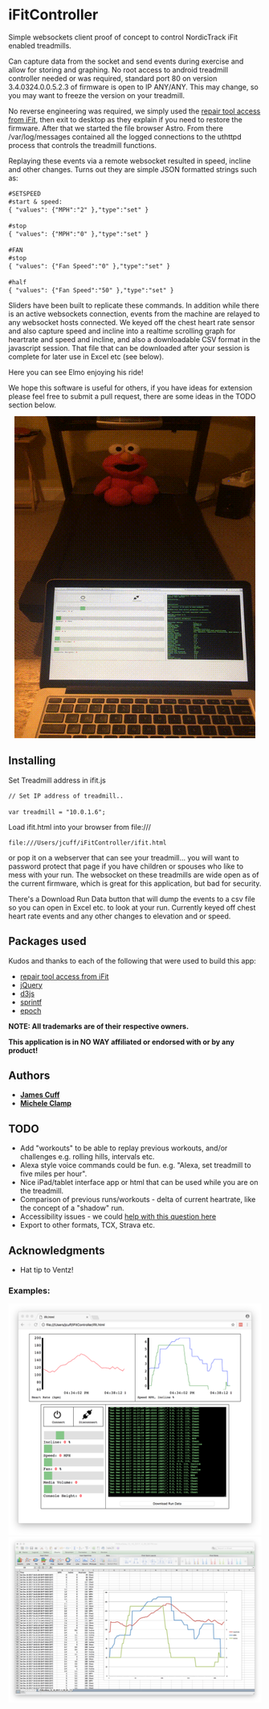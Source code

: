 
# iFitController

Simple websockets client proof of concept to control NordicTrack iFit enabled treadmills.  

Can capture data from the socket and send events during exercise and allow for storing and graphing.  No root access to android treadmill controller needed or was required, standard port 80 on version 3.4.0324.0.0.5.2.3 of firmware is open to IP ANY/ANY. This may change, so you may want to freeze the version on your treadmill. 

No reverse engineering was required, we simply used the [repair tool access from iFit](https://ifit.zendesk.com/hc/en-us/articles/201800660-Reinstall-iFit-Software-Repair-Tool), then exit to desktop as they explain if you need to restore the firmware.  After that we started the file browser Astro.  From there /var/log/messages contained all the logged connections to the uthttpd process that controls the treadmill functions.  

Replaying these events via a remote websocket resulted in speed, incline and other changes.  Turns out they are simple JSON formatted strings such as:

````
#SETSPEED
#start & speed:
{ "values": {"MPH":"2" },"type":"set" }

#stop
{ "values": {"MPH":"0" },"type":"set" }

#FAN
#stop
{ "values": {"Fan Speed":"0" },"type":"set" }

#half
{ "values": {"Fan Speed":"50" },"type":"set" }
````

Sliders have been built to replicate these commands.  In addition while there is an active websockets connection, events from the machine are relayed to any websocket hosts connected. We keyed off the chest heart rate sensor and also capture speed and incline into a realtime scrolling graph for heartrate and speed and incline, and also a downloadable CSV format in the javascript session.  That file that can be downloaded after your session is complete for later use in Excel etc (see below).

Here you can see Elmo enjoying his ride!  

We hope this software is useful for others, if you have ideas for extension please feel free to submit a pull request, there are some ideas in the TODO section below.

<p align="center">
<img src="images/ElmoOnTheMove.gif?raw=true" alt="Elmo" />
</p>

## Installing

Set Treadmill address in ifit.js

````
// Set IP address of treadmill..

var treadmill = "10.0.1.6";
````

Load ifit.html into your browser from file:///

```
file:///Users/jcuff/iFitController/ifit.html 
```

or pop it on a webserver that can see your treadmill...  you will want to password protect that page if you have children or spouses who like to mess with your run.  The websocket on these treadmills are wide open as of the current firmware, which is great for this application, but bad for security.

There's a Download Run Data button that will dump the events to a csv file so you can open in Excel etc. to look at your run.  Currently keyed off chest heart rate events and any other changes to elevation and or speed.

## Packages used

Kudos and thanks to each of the following that were used to build this app:

* [repair tool access from iFit](https://ifit.zendesk.com/hc/en-us/articles/201800660-Reinstall-iFit-Software-Repair-Tool)
* [jQuery](http://jquery.com/download/)
* [d3js](https://d3js.org)
* [sprintf](https://github.com/alexei/sprintf.js)
* [epoch](http://epochjs.github.io/epoch/)

**NOTE:  All trademarks are of their respective owners.**  

**This application is in NO WAY affiliated or endorsed with or by any product!**

## Authors

* **[James Cuff](http://twitter.com/jamesdotcuff)** 
* **[Michele Clamp](http://twitter.com/micheleclamp)** 


## TODO

* Add "workouts" to be able to replay previous workouts, and/or challenges e.g. rolling hills, intervals etc.
* Alexa style voice commands could be fun.  e.g. "Alexa, set treadmill to five miles per hour".
* Nice iPad/tablet interface app or html that can be used while you are on the treadmill.
* Comparison of previous runs/workouts - delta of current heartrate, like the concept of a "shadow" run.
* Accessibility issues - we could [help with this question here](https://www.applevis.com/forum/hardware-accessories/are-there-any-treadmills-accessible-companion-ios-apps)
* Export to other formats, TCX, Strava etc.

## Acknowledgments

* Hat tip to Ventz! 

### Examples:

![Alt text](images/screenie.png?raw=true "Screenie")
![Alt text](images/screenieexcel.png?raw=true "Excel Screenie")

